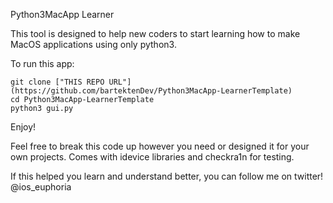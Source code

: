
Python3MacApp Learner

This tool is designed to help new coders to start learning how to make MacOS applications
using only python3. 


To run this app:
```
git clone ["THIS REPO URL"](https://github.com/bartektenDev/Python3MacApp-LearnerTemplate)
cd Python3MacApp-LearnerTemplate
python3 gui.py
```

Enjoy!

Feel free to break this code up however you need or designed it for your own projects.
Comes with idevice libraries and checkra1n for testing.

If this helped you learn and understand better, you can follow me on twitter!
@ios_euphoria
